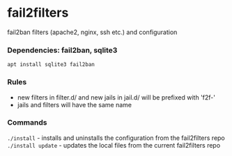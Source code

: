 # fail2filters
fail2ban filters (apache2, nginx, ssh etc.) and configuration

### Dependencies: fail2ban, sqlite3
`apt install sqlite3 fail2ban`

### Rules
- new filters in filter.d/ and new jails in jail.d/ will be prefixed with 'f2f-'
- jails and filters will have the same name

### Commands
`./install` - installs and uninstalls the configuration from the fail2filters repo  
`./install update` - updates the local files from the current fail2filters repo
